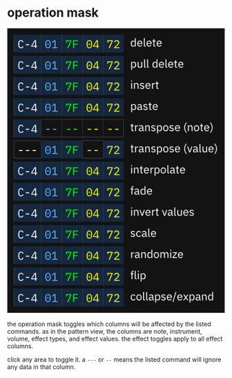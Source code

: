 # operation mask

![operation mask popup](opmask.png)

the operation mask toggles which columns will be affected by the listed commands. as in the pattern view, the columns are note, instrument, volume, effect types, and effect values. the effect toggles apply to all effect columns.

click any area to toggle it. a `---` or `--` means the listed command will ignore any data in that column.